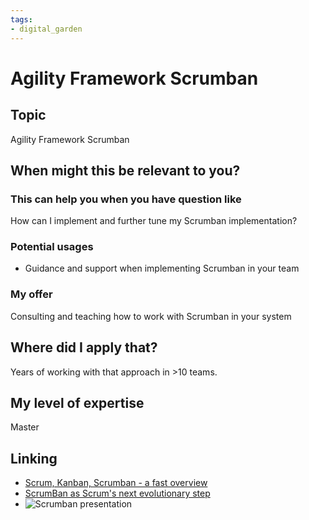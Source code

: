 ```yaml
---
tags: 
- digital_garden
---
```

# Agility Framework Scrumban
## Topic

Agility Framework Scrumban

## When might this be relevant to you?

### This can help you when you have question like

How can I implement and further tune my Scrumban implementation?

### Potential usages

-   Guidance and support when implementing Scrumban in your team
    

### My offer

Consulting and teaching how to work with Scrumban in your system

## Where did I apply that?

Years of working with that approach in >10 teams.

## My level of expertise

Master

## Linking
+ [Scrum, Kanban, Scrumban - a fast overview](https://www.ontheagilepath.net/articles/Scrum%20Kanban%20Scrumban%20%20a%20fast%20overview%20and%20rough%20categorization%20when%20to%20use%20what%20method.pdf)
+ [ScrumBan as Scrum's next evolutionary step](https://www.ontheagilepath.net/articles/Scrum%20and%20ScrumBan%20as%20its%20next%20evolutionary%20step%20%20and%20is%20it%20worth%20starting%20with%20Scrum%20at%20all.pdf)
+ ![Scrumban presentation](https://vimeo.com/133524838)